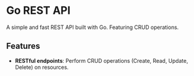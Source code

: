 # Go REST API

A simple and fast REST API built with Go. Featuring CRUD operations.

## Features

- **RESTful endpoints**: Perform CRUD operations (Create, Read, Update, Delete) on resources.


